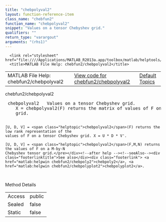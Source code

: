 ```yaml
---
title: "chebpolyval2"
layout: function-reference-item
class_name: "chebfun2"
function_name: "chebpolyval2"
snippet: "Values on a tensor Chebyshev grid."
qualifiers: ""
return_type: "varargout"
arguments: "(rhs1)"
---
```


<html>
   <head>
      <meta http-equiv="Content-Type" content="text/html; charset=utf-8">
   
      <link rel="stylesheet" href="file:////Applications/MATLAB_R2013a.app/toolbox/matlab/helptools/private/helpwin.css">
      <title>MATLAB File Help: chebfun2/chebpolyval2</title>
   </head>
   <body>
      <!--Single-page help-->
      <table border="0" cellspacing="0" width="100%">
         <tr class="subheader">
            <td class="headertitle">MATLAB File Help: chebfun2/chebpolyval2</td>
            <td class="subheader-left"><a href="matlab:edit chebfun2/chebpolyval2">View code for chebfun2/chebpolyval2</a></td>
            <td class="subheader-right"><a href="matlab:helpwin">Default Topics</a></td>
         </tr>
      </table>
      <div class="title">chebfun2/chebpolyval2</div>
      <div class="helptext"><pre><!--helptext --> <span class="helptopic">chebpolyval2</span>   Values on a tensor Chebyshev grid.
    X = <span class="helptopic">chebpolyval2</span>(F) returns the matrix of values of F on a Chebyshev tensor
    grid.
 
    [U, D, V] = <span class="helptopic">chebpolyval2</span>(F) returns the low rank representation of the
    values of F on a tensor Chebyshev grid. X = U * D * V'.
 
    [U, D, V] = <span class="helptopic">chebpolyval2</span>(F,M,N) returns the values of F on a M-by-N
    Chebyshev tensor grid.</pre></div><!--after help --><!--seeAlso--><div class="footerlinktitle">See also</div><div class="footerlink"> <a href="matlab:helpwin chebfun2/chebpoly2">chebpoly2</a>, <a href="matlab:helpwin chebfun2/chebpolyplot2">chebpolyplot2</a>. 
</div>
      <!--Method-->
      <div class="sectiontitle">Method Details</div>
      <table class="class-details">
         <tr>
            <td class="class-detail-label">Access</td>
            <td>public</td>
         </tr>
         <tr>
            <td class="class-detail-label">Sealed</td>
            <td>false</td>
         </tr>
         <tr>
            <td class="class-detail-label">Static</td>
            <td>false</td>
         </tr>
      </table>
   </body>
</html>
